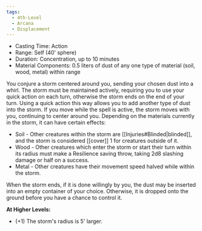 ```yaml
---
tags:
  - 4th-Level
  - Arcana
  - Displacement
---
```

- Casting Time: Action
- Range: Self (40' sphere)
- Duration: Concentration, up to 10 minutes 
- Material Components: 0.5 liters of dust of any one type of material (soil, wood, metal) within range

You conjure a storm centered around you, sending your chosen dust into a whirl. The storm must be maintained actively, requiring you to use your quick action on each turn, otherwise the storm ends on the end of your turn. Using a quick action this way allows you to add another type of dust into the storm. If you move while the spell is active, the storm moves with you, continuing to center around you. Depending on the materials currently in the storm, it can have certain effects:
* Soil - Other creatures within the storm are [[Injuries#Blinded|blinded]], and the storm is considered [[cover]] 1 for creatures outside of it.
* Wood - Other creatures which enter the storm or start their turn within its radius must make a Resilience saving throw, taking 2d8 slashing damage or half on a success.
* Metal - Other creatures have their movement speed halved while within the storm.

When the storm ends, if it is done willingly by you, the dust may be inserted into an empty container of your choice. Otherwise, it is dropped onto the ground before you have a chance to control it.

**At Higher Levels:**
* (+1) The storm's radius is 5' larger.